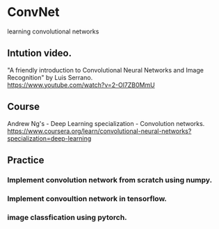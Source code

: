 # ConvNet
learning convolutional networks

## Intution video. 
"A friendly introduction to Convolutional Neural Networks and Image Recognition" by Luis Serrano.  
https://www.youtube.com/watch?v=2-Ol7ZB0MmU

## Course
Andrew Ng's - Deep Learning specialization - Convolution networks.   
https://www.coursera.org/learn/convolutional-neural-networks?specialization=deep-learning

## Practice

### Implement convolution network from scratch using numpy.

### Implement convoultion network in tensorflow.

### image classfication using pytorch.
